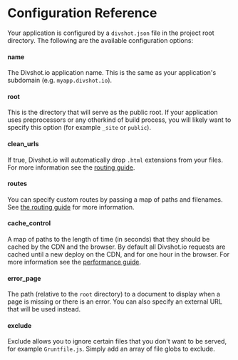 # Configuration Reference

Your application is configured by a `divshot.json` file in the project root directory.
The following are the available configuration options:

#### **name**
The Divshot.io application name. This is the same as your application's subdomain (e.g. `myapp.divshot.io`).

#### **root**
This is the directory that will serve as the public root. If your application uses preprocessors or any otherkind of build process, you will likely want to specify this option (for example `_site` or `public`).

#### **clean_urls**
If true, Divshot.io will automatically drop `.html` extensions from your files. For more information see the [routing guide](/guides/routing).

#### **routes**
You can specify custom routes by passing a map of paths and filenames. See [the routing guide](/guides/routing) for more information.

#### **cache_control**
A map of paths to the length of time (in seconds) that they should be cached by the CDN and the browser. By default all Divshot.io requests are cached until a new deploy on the CDN, and for one hour in the browser. For more information see the [performance guide](/guides/performance).

#### **error_page**
The path (relative to the `root` directory) to a document to display when a page is missing or there is an error. You can also specify an external URL that will be used instead.

#### **exclude**
Exclude allows you to ignore certain files that you don't want to be served, for example `Gruntfile.js`. Simply add an array of file globs to exclude.